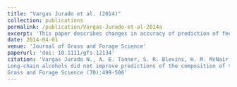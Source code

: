 ```yaml
---
title: "Vargas Jurado et al. (2014)"
collection: publications
permalink: /publication/Vargas-Jurado-et-al-2014a
excerpt: 'This paper describes changes in accuracy of prediction of feed intake using plant-wax markers'
date: 2014-04-01
venue: 'Journal of Grass and Forage Science'
paperurl: 'doi: 10.1111/gfs.12134'
citation: 'Vargas Jurado N., A. E. Tanner, S. R. Blevins, H. M. McNair, R. W. Mayes and R. M. Lewis (2014). 
Long-chain alcohols did not improve predictions of the composition of tall fescue and red clover mixtures over n-alkanes alone. 
Grass and Forage Science (70):499-506'
---
```

